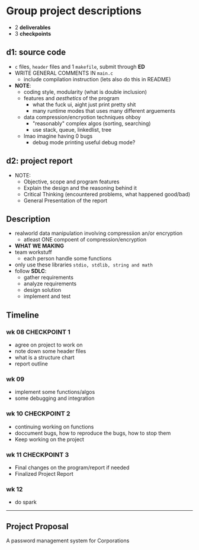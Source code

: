 # Group project descriptions

- 2 **deliverables**
- 3 **checkpoints**


## d1: source code

- `c` files, `header` files and 1 `makefile`, submit through **ED**
- WRITE GENERAL COMMENTS IN `main.c`
  - include compilation instruction (lets also do this in README)
- **NOTE**:
  - coding style, modularity (what is double inclusion)
  - features and *aesthetics* of the program
    - what the fuck ui, aight just print pretty shit
    - many runtime modes that uses many different arguements
  - data compression/encryotion techniques ohboy
    - "reasonably" complex algos (sorting, searching)
    - use stack, queue, linkedlist, tree
  - lmao imagine having 0 bugs
    - debug mode printing useful debug mode? 

## d2: project report

- NOTE:
  - Objective, scope and program features
  - Explain the design and the reasoning behind it
  - Critical Thinking (encountered problems, what happened good/bad)
  - General Presentation of the report

## Description 

- realworld data manipulation involving compressiion an/or encryption
  - atleast ONE compoent of compression/encryption
- **WHAT WE MAKING**
- team workstuff
  - each person handle some functions
- only use these libraries  `stdio, stdlib, string and math`
- follow **SDLC**:
  - gather requirements
  - analyze requirements
  - design solution
  - implement and test

## Timeline

### wk 08 **CHECKPOINT 1**

- agree on project to work on
- note down some header files
- what is a structure chart
- report outline 

### wk 09

- implement some functions/algos
- some debugging and integration

### wk 10 **CHECKPOINT 2**

- continuing working on functions
- doccument bugs, how to reproduce the bugs, how to stop them
- Keep working on the project

### wk 11 **CHECKPOINT 3**

- Final changes on the program/report if needed
- Finalized Project Report

### wk 12

- do spark


---

## Project Proposal

A password management system for Corporations